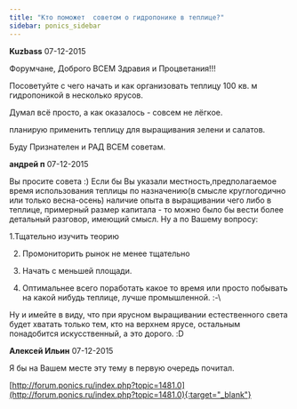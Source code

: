 ```yaml
---
title: "Кто поможет  советом о гидропонике в теплице?"
sidebar: ponics_sidebar
---
```


**Kuzbass** 07-12-2015

Форумчане, Доброго ВСЕМ Здравия и Процветания!!!

Посоветуйте с чего начать и как организовать теплицу 100 кв. м гидропоникой в несколько ярусов.

Думал всё просто, а как оказалось - совсем не лёгкое.

планирую применить теплицу для выращивания зелени и салатов.

Буду Признателен и РАД ВСЕМ советам.


**андрей п** 07-12-2015

Вы просите совета :) Если бы Вы указали местность,предполагаемое время использования теплицы по назначению(в смысле круглогодично или только весна-осень) наличие опыта в выращивании чего либо в теплице, примерный размер капитала - то можно было бы вести более детальный разговор, имеющий смысл. Ну а по Вашему вопросу: 

1.Тщательно изучить теорию

2. Промониторить рынок не менее тщательно

3. Начать с меньшей площади.

4. Оптимальнее всего поработать какое то время или просто побывать на какой нибудь теплице, лучше промышленной. :-\

Ну и имейте в виду, что при ярусном выращивании естественного света будет хватать только тем, кто на верхнем ярусе, остальным понадобится искусственный, а это дорого. :D


**Алексей Ильин** 07-12-2015

Я бы на Вашем месте эту тему в первую очередь почитал.

[http://forum.ponics.ru/index.php?topic=1481.0](http://forum.ponics.ru/index.php?topic=1481.0){:target="_blank"}



